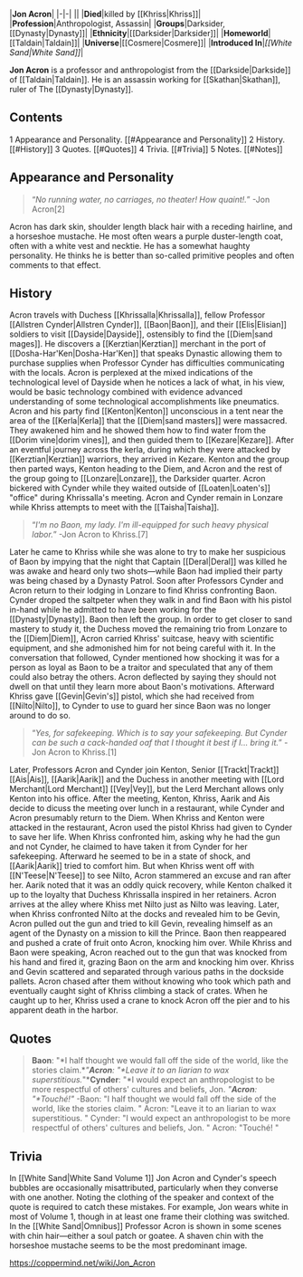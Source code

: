|**Jon Acron**|
|-|-|
||
|**Died**|killed by [[Khriss\|Khriss]]|
|**Profession**|Anthropologist, Assassin|
|**Groups**|Darksider, [[Dynasty\|Dynasty]]|
|**Ethnicity**|[[Darksider\|Darksider]]|
|**Homeworld**|[[Taldain\|Taldain]]|
|**Universe**|[[Cosmere\|Cosmere]]|
|**Introduced In**|*[[White Sand\|White Sand]]*|

**Jon Acron** is a professor and anthropologist from the [[Darkside\|Darkside]] of [[Taldain\|Taldain]]. He is an assassin working for [[Skathan\|Skathan]], ruler of The [[Dynasty\|Dynasty]].

## Contents

1 Appearance and Personality. [[#Appearance and Personality]] 
2 History. [[#History]] 
3 Quotes. [[#Quotes]] 
4 Trivia. [[#Trivia]] 
5 Notes. [[#Notes]] 


## Appearance and Personality
>“*No running water, no carriages, no theater! How quaint!.*”
\-Jon Acron[2]


Acron has dark skin, shoulder length black hair with a receding hairline, and a horseshoe mustache. He most often wears a purple duster-length coat, often with a white vest and  necktie. He has a somewhat haughty personality. He thinks he is better than so-called primitive peoples and often comments to that effect.

## History
Acron travels with Duchess [[Khrissalla\|Khrissalla]], fellow Professor [[Allstren Cynder\|Allstren Cynder]], [[Baon\|Baon]], and their [[Elis\|Elisian]] soldiers to visit [[Dayside\|Dayside]], ostensibly to find the [[Diem\|sand mages]]. He discovers a [[Kerztian\|Kerztian]] merchant in the port of [[Dosha-Har'Ken\|Dosha-Har'Ken]] that speaks Dynastic allowing them to purchase supplies when Professor Cynder has difficulties communicating with the locals. Acron is perplexed at the mixed indications of the technological level of Dayside when he notices a lack of what, in his view, would be basic technology combined with evidence advanced understanding of some technological accomplishments like pneumatics. Acron and his party find [[Kenton\|Kenton]] unconscious in a tent near the area of the [[Kerla\|Kerla]] that the [[Diem\|sand masters]] were massacred. They awakened him and he showed them how to find water from the [[Dorim vine\|dorim vines]], and then guided them to [[Kezare\|Kezare]].
After an eventful journey across the kerla, during which they were attacked by [[Kerztian\|Kerztian]] warriors, they arrived in Kezare. Kenton and the group then parted ways, Kenton heading to the Diem, and Acron and the rest of the group going to [[Lonzare\|Lonzare]], the Darksider quarter. Acron bickered with Cynder while they waited outside of [[Loaten\|Loaten's]] "office" during Khrissalla's meeting. Acron and Cynder remain in Lonzare while Khriss attempts to meet with the [[Taisha\|Taisha]].

>“*I'm no Baon, my lady. I'm ill-equipped for such heavy physical labor.*”
\-Jon Acron to Khriss.[7]

Later he came to Khriss while she was alone to try to make her suspicious of Baon by impying that the night that Captain [[Deral\|Deral]] was killed he was awake and heard only two shots—while Baon had implied their party was being chased by a Dynasty Patrol. Soon after Professors Cynder and Acron return to their lodging in Lonzare to find Khriss confronting Baon. Cynder droped the saltpeter when they walk in and find Baon with his pistol in-hand while he admitted to have been working for the [[Dynasty\|Dynasty]]. Baon then left the group.
In order to get closer to sand mastery to study it, the Duchess moved the remaining trio from Lonzare to the [[Diem\|Diem]], Acron carried Khriss' suitcase, heavy with scientific equipment, and she admonished him for not being careful with it. In the conversation that followed, Cynder mentioned how shocking it was for a person as loyal as Baon to be a traitor and speculated that any of them could also betray the others. Acron deflected by saying they should not dwell on that until they learn more about Baon's motivations. Afterward Khriss gave [[Gevin\|Gevin's]] pistol, which she had received from [[Nilto\|Nilto]], to Cynder to use to guard her since Baon was no longer around to do so.

>“*Yes, for safekeeping. Which is to say your safekeeping. But Cynder can be such a cack-handed oaf that I thought it best if I... bring it.*”
\-Jon Acron to Khriss.[1]

Later, Professors Acron and Cynder join Kenton, Senior [[Trackt\|Trackt]] [[Ais\|Ais]], [[Aarik\|Aarik]] and the Duchess in another meeting with [[Lord Merchant\|Lord Merchant]] [[Vey\|Vey]], but the Lerd Merchant allows only Kenton into his office. After the meeting, Kenton, Khriss, Aarik and Ais decide to dicuss the meeting over lunch in a restaurant, while Cynder and Acron presumably return to the Diem.
When Khriss and Kenton were attacked in the restaurant, Acron used the pistol Khriss had given to Cynder to save her life. When Khriss confronted him, asking why he had the gun and not Cynder, he claimed to have taken it from Cynder for her safekeeping. Afterward he seemed to be in a state of shock, and [[Aarik\|Aarik]] tried to comfort him. But when Khriss went off with [[N'Teese\|N'Teese]] to see Nilto, Acron stammered an excuse and ran after her. Aarik noted that it was an oddly quick recovery, while Kenton chalked it up to the loyalty that Duchess Khrissalla inspired in her retainers.
Acron arrives at the alley where Khiss met Nilto just as Nilto was leaving. Later, when Khriss confronted Nilto at the docks and revealed him to be Gevin, Acron pulled out the gun and tried to kill Gevin, revealing himself as an agent of the Dynasty on a mission to kill the Prince. Baon then reappeared and pushed a crate of fruit onto Acron, knocking him over. While Khriss and Baon were speaking, Acron reached out to the gun that was knocked from his hand and fired it, grazing Baon on the arm and knocking him over. Khriss and Gevin scattered and separated through various paths in the dockside pallets. Acron chased after them without knowing who took which path and eventually caught sight of Khriss climbing a stack of crates. When he caught up to her, Khriss used a crane to knock Acron off the pier and to his apparent death in the harbor.

## Quotes
>**Baon**: "*I half thought we would fall off the side of the world, like the stories claim.**"***Acron**: "*Leave it to an Iiarian to wax superstitious.**"***Cynder**: "*I would expect an anthropologist to be more respectful of others' cultures and beliefs, Jon. **"***Acron**: "*Touché!**"*
\-Baon: "I half thought we would fall off the side of the world, like the stories claim.
"
Acron: "Leave it to an Iiarian to wax superstitious.
"
Cynder: "I would expect an anthropologist to be more respectful of others' cultures and beliefs, Jon. 
"
Acron: "Touché!
"


## Trivia
In [[White Sand\|White Sand Volume 1]] Jon Acron and Cynder's speech bubbles are occasionally misattributed, particularly when they converse with one another. Noting the clothing of the speaker and context of the quote is required to catch these mistakes. For example, Jon wears white in most of Volume 1, though in at least one frame their clothing was switched.
In the [[White Sand\|Omnibus]] Professor Acron is shown in some scenes with chin hair—either a soul patch or goatee. A shaven chin with the horseshoe mustache seems to be the most predominant image.


https://coppermind.net/wiki/Jon_Acron
